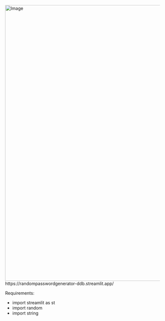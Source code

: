 <img width="895" alt="Image" src="https://github.com/user-attachments/assets/3e336943-a5eb-45ea-9c35-e99f17200b4a" />
https://randompasswordgenerator-ddb.streamlit.app/

Requirements:
* import streamlit as st
* import random
* import string
